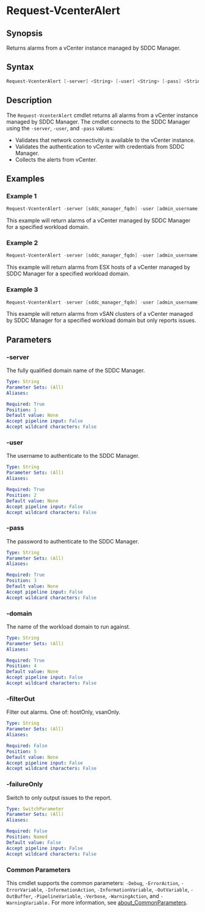# Request-VcenterAlert

## Synopsis

Returns alarms from a vCenter instance managed by SDDC Manager.

## Syntax

```powershell
Request-VcenterAlert [-server] <String> [-user] <String> [-pass] <String> [-domain] <String> [[-filterOut] <String>] [-failureOnly] [<CommonParameters>]
```

## Description

The `Request-VcenterAlert` cmdlet returns all alarms from a vCenter instance managed by SDDC Manager.
The cmdlet connects to the SDDC Manager using the `-server`, `-user`, and `-pass` values:

- Validates that network connectivity is available to the vCenter instance.
- Validates the authentication to vCenter with credentials from SDDC Manager.
- Collects the alerts from vCenter.

## Examples

### Example 1

```powershell
Request-VcenterAlert -server [sddc_manager_fqdn] -user [admin_username] -pass [admin_password] -domain [workload_domain_name]
```

This example will return alarms of a vCenter managed by SDDC Manager for a specified workload domain.

### Example 2

```powershell
Request-VcenterAlert -server [sddc_manager_fqdn] -user [admin_username] -pass [admin_password] -domain [workload_domain_name] -filterOut hostOnly
```

This example will return alarms from ESX hosts of a vCenter managed by SDDC Manager for a specified workload domain.

### Example 3

```powershell
Request-VcenterAlert -server [sddc_manager_fqdn] -user [admin_username] -pass [admin_password] -domain [workload_domain_name] -failureOnly
```

This example will return alarms from vSAN clusters of a vCenter managed by SDDC Manager for a specified workload domain but only reports issues.

## Parameters

### -server

The fully qualified domain name of the SDDC Manager.

```yaml
Type: String
Parameter Sets: (All)
Aliases:

Required: True
Position: 1
Default value: None
Accept pipeline input: False
Accept wildcard characters: False
```

### -user

The username to authenticate to the SDDC Manager.

```yaml
Type: String
Parameter Sets: (All)
Aliases:

Required: True
Position: 2
Default value: None
Accept pipeline input: False
Accept wildcard characters: False
```

### -pass

The password to authenticate to the SDDC Manager.

```yaml
Type: String
Parameter Sets: (All)
Aliases:

Required: True
Position: 3
Default value: None
Accept pipeline input: False
Accept wildcard characters: False
```

### -domain

The name of the workload domain to run against.

```yaml
Type: String
Parameter Sets: (All)
Aliases:

Required: True
Position: 4
Default value: None
Accept pipeline input: False
Accept wildcard characters: False
```

### -filterOut

Filter out alarms.
One of: hostOnly, vsanOnly.

```yaml
Type: String
Parameter Sets: (All)
Aliases:

Required: False
Position: 5
Default value: None
Accept pipeline input: False
Accept wildcard characters: False
```

### -failureOnly

Switch to only output issues to the report.

```yaml
Type: SwitchParameter
Parameter Sets: (All)
Aliases:

Required: False
Position: Named
Default value: False
Accept pipeline input: False
Accept wildcard characters: False
```

### Common Parameters

This cmdlet supports the common parameters: `-Debug`, `-ErrorAction`, `-ErrorVariable`, `-InformationAction`, `-InformationVariable`, `-OutVariable`, `-OutBuffer`, `-PipelineVariable`, `-Verbose`, `-WarningAction`, and `-WarningVariable.` For more information, see [about_CommonParameters](http://go.microsoft.com/fwlink/?LinkID=113216).
